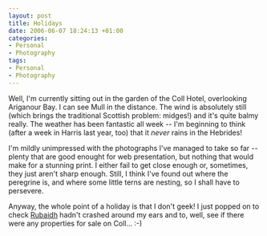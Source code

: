 ```yaml
---
layout: post
title: Holidays
date: 2006-06-07 18:24:13 +01:00
categories:
- Personal
- Photography
tags:
- Personal
- Photography
---
```

Well, I'm currently sitting out in the garden of the Coll Hotel, overlooking Ariganour Bay.  I can see Mull in the distance.  The wind is absolutely still (which brings the traditional Scottish problem: midges!) and it's quite balmy really.  The weather has been fantastic all week -- I'm beginning to think (after a week in Harris last year, too) that it *never* rains in the Hebrides!

I'm mildly unimpressed with the photographs I've managed to take so far -- plenty that are good enought for web presentation, but nothing that would make for a stunning print.  I either fail to get close enough or, sometimes, they just aren't sharp enough.  Still, I think I've found out where the peregrine is, and where some little terns are nesting, so I shall have to persevere.

Anyway, the whole point of a holiday is that I don't geek!  I just popped on to check [Rubaidh](http://www.rubaidh.com/) hadn't crashed around my ears and to, well, see if there were any properties for sale on Coll... :-)
